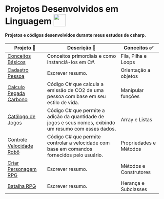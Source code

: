 # Projetos Desenvolvidos em Linguagem <img src="https://hermes.dio.me/skills/21020ed4-299a-4e76-8cf2-86c38502b4b4.png" height=40 style="vertical-align: text-bottom;">

#### Projetos e códigos desenvolvidos durante meus estudos de csharp.

| Projeto 👾                                                                                                             | Descrição 🤖                                                                                            | Conceitos ✅           |
| ---------------------------------------------------------------------------------------------------------------------- | ------------------------------------------------------------------------------------------------------- | ---------------------- |
| [Conceitos Básicos](https://github.com/maalcantara/projetos-csharp/tree/main/Conceitos%20B%C3%A1sicos)                 | Conceitos primordiais e como instanciá-los em C#.                                                       | Fila, Pilha e Loops    |
| [Cadastro Pessoa](https://github.com/maalcantara/projetos-csharp/tree/main/Cadastro%20Pessoa)                          | Escrever resumo.                                                                                        | Orientação a objetos   |
| [Calculo Pegada Carbono](https://github.com/maalcantara/projetos-csharp/tree/main/C%C3%A1lculo%20Pegada%20Carbono)     | Código C# que calcula a emissão de CO2 de uma pessoa com base em seu estilo de vida.                    | Manipular funções      |
| [Catálogo de Jogos](https://github.com/maalcantara/projetos-csharp/tree/main/Cat%C3%A1logo%20de%20Jogos)               | Código C# que permite a adição da quantidade de jogos e seus nomes, exibindo um resumo com esses dados. | Array e Listas         |
| [Controle Velocidade Robô](https://github.com/maalcantara/projetos-csharp/tree/main/Controle%20Velocidade%20Rob%C3%B4) | Código C# que permite controlar a velocidade com base em comandos fornecidos pelo usuário.              | Propriedades e Métodos |
| [Criar Personagem RPG](pegarlink)                                                                                      | Escrever resumo.                                                                                        | Métodos e Construtores |
| [Batalha RPG](pegarlink)                                                                                               | Escrever resumo.                                                                                        | Herança e Subclasses   |
